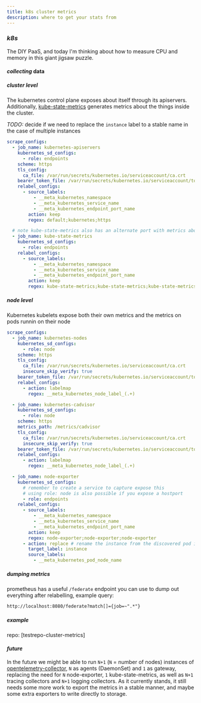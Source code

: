 ```yaml
---
title: k8s cluster metrics
description: where to get your stats from
---
```


### _k8s_

The DIY PaaS, and today I'm thinking about how to measure CPU and memory
in this giant jigsaw puzzle.

#### _collecting_ data

##### _cluster_ level

The kubernetes control plane exposes about itself through its apiservers.
Additionally, [kube-state-metrics](https://github.com/kubernetes/kube-state-metrics)
generates metrics about the things inside the cluster.

_TODO:_
decide if we need to replace the `instance` label to a stable name in the case of multiple instances

```yaml
scrape_configs:
  - job_name: kubernetes-apiservers
    kubernetes_sd_configs:
      - role: endpoints
    scheme: https
    tls_config:
      ca_file: /var/run/secrets/kubernetes.io/serviceaccount/ca.crt
    bearer_token_file: /var/run/secrets/kubernetes.io/serviceaccount/token
    relabel_configs:
      - source_labels:
          - __meta_kubernetes_namespace
          - __meta_kubernetes_service_name
          - __meta_kubernetes_endpoint_port_name
        action: keep
        regex: default;kubernetes;https

  # note kube-state-metrics also has an alternate port with metrics about itself
  - job_name: kube-state-metrics
    kubernetes_sd_configs:
      - role: endpoints
    relabel_configs:
      - source_labels:
          - __meta_kubernetes_namespace
          - __meta_kubernetes_service_name
          - __meta_kubernetes_endpoint_port_name
        action: keep
        regex: kube-state-metrics;kube-state-metrics;kube-state-metrics
```

##### _node_ level

Kubernetes kubelets expose both their own metrics
and the metrics on pods runnin on their node

```yaml
scrape_configs:
  - job_name: kubernetes-nodes
    kubernetes_sd_configs:
      - role: node
    scheme: https
    tls_config:
      ca_file: /var/run/secrets/kubernetes.io/serviceaccount/ca.crt
      insecure_skip_verify: true
    bearer_token_file: /var/run/secrets/kubernetes.io/serviceaccount/token
    relabel_configs:
      - action: labelmap
        regex: __meta_kubernetes_node_label_(.+)

  - job_name: kubernetes-cadvisor
    kubernetes_sd_configs:
      - role: node
    scheme: https
    metrics_path: /metrics/cadvisor
    tls_config:
      ca_file: /var/run/secrets/kubernetes.io/serviceaccount/ca.crt
      insecure_skip_verify: true
    bearer_token_file: /var/run/secrets/kubernetes.io/serviceaccount/token
    relabel_configs:
      - action: labelmap
        regex: __meta_kubernetes_node_label_(.+)

  - job_name: node-exporter
    kubernetes_sd_configs:
      # remember to create a service to capture expose this
      # using role: node is also possible if you expose a hostport
      - role: endpoints
    relabel_configs:
      - source_labels:
          - __meta_kubernetes_namespace
          - __meta_kubernetes_service_name
          - __meta_kubernetes_endpoint_port_name
        action: keep
        regex: node-exporter;node-exporter;node-exporter
      - action: replace # rename the instance from the discovered pod ip (we're using endpoints) to the node name
        target_label: instance
        source_labels:
          - __meta_kubernetes_pod_node_name
```

##### _dumping_ metrics

prometheus has a useful `/federate` endpoint you can use to dump out everything
after relabelling, example query:

```txt
http://localhost:8080/federate?match[]={job=~".*"}
```

##### _example_

repo: [testrepo-cluster-metrics]

#### _future_

In the future we might be able to run
`N+1` (`N` = number of nodes) instances of
[opentelemetry-collector](https://github.com/open-telemetry/opentelemetry-collector),
`N` as agents (DaemonSet) and `1` as gateway,
replacing the need for `N` node-exporter, `1` kube-state-metrics, as well as `N+1` tracing
collectors and `N+1` logging collectors.
As it currently stands, it still needs some more work to export the metrics in a stable manner,
and maybe some extra exporters to write directly to storage.
